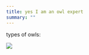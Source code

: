 ```yaml
---
title: yes I am an owl expert
summary: ""
---
```

types of owls: 

![](https://www.animalspot.net/wp-content/uploads/2019/10/Types-of-Owls.jpg)
